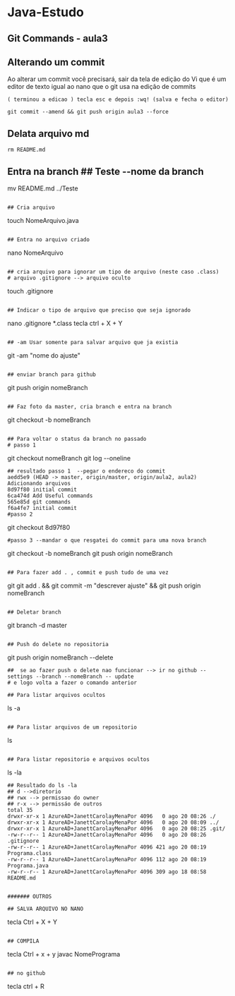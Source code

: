 # Java-Estudo

## Git Commands - aula3


## Alterando um commit

Ao alterar um commit você precisará, sair da tela de edição do Vi que é um editor de texto igual ao nano que o git usa na edição de commits

```
( terminou a edicao ) tecla esc e depois :wq! (salva e fecha o editor)
```  

```
git commit --amend && git push origin aula3 --force
```




## Delata arquivo md
```
rm README.md
```

## Entra na branch  ## Teste --nome da branch
mv README.md ../Teste
```

## Cria arquivo
```
touch NomeArquivo.java
```

## Entra no arquivo criado
```
nano NomeArquivo
```

## cria arquivo para ignorar um tipo de arquivo (neste caso .class)
# arquivo .gitignore --> arquivo oculto
```
touch .gitignore
```

## Indicar o tipo de arquivo que preciso que seja ignorado
```
nano .gitignore *.class
tecla ctrl + X + Y 
``` 

## -am Usar somente para salvar arquivo que ja existia
```
git -am "nome do ajuste"
``` 

## enviar branch para github
```
git push origin nomeBranch
```

## Faz foto da master, cria branch e entra na branch
```
git checkout -b nomeBranch
```

## Para voltar o status da branch no passado
# passo 1
```
git checkout nomeBranch 
git log --oneline
```
## resultado passo 1  --pegar o endereco do commit
aedd5e9 (HEAD -> master, origin/master, origin/aula2, aula2) Adicionando arquivos
8d97f80 initial commit
6ca474d Add Useful commands
565e85d git commands
f6a4fe7 initial commit
#passo 2
```
git checkout 8d97f80
```
#passo 3 --mandar o que resgatei do commit para uma nova branch
```
git checkout -b nomeBranch
git push origin nomeBranch
```

## Para fazer add . , commit e push tudo de uma vez
```
git git add . && git commit -m "descrever ajuste" && git push origin nomeBranch
```

## Deletar branch
```
git branch -d master
```

## Push do delete no repositoria
```
git push origin nomeBranch --delete
```
##  se ao fazer push o delete nao funcionar --> ir no github --settings --branch --nomeBranch -- update
# e logo volta a fazer o comando anterior

## Para listar arquivos ocultos
```
ls -a
```

## Para listar arquivos de um repositorio
```
ls
```

## Para listar repositorio e arquivos ocultos
```
ls -la
```
## Resultado do ls -la
## d -->diretorio  
## rwx --> permissao do owner
## r-x --> permissáo de outros
total 35
drwxr-xr-x 1 AzureAD+JanettCarolayMenaPor 4096   0 ago 20 08:26 ./
drwxr-xr-x 1 AzureAD+JanettCarolayMenaPor 4096   0 ago 20 08:09 ../
drwxr-xr-x 1 AzureAD+JanettCarolayMenaPor 4096   0 ago 20 08:25 .git/
-rw-r--r-- 1 AzureAD+JanettCarolayMenaPor 4096   0 ago 20 08:26 .gitignore
-rw-r--r-- 1 AzureAD+JanettCarolayMenaPor 4096 421 ago 20 08:19 Programa.class
-rw-r--r-- 1 AzureAD+JanettCarolayMenaPor 4096 112 ago 20 08:19 Programa.java
-rw-r--r-- 1 AzureAD+JanettCarolayMenaPor 4096 309 ago 18 08:58 README.md


####### OUTROS
 
## SALVA ARQUIVO NO NANO
```
tecla Ctrl + X + Y
```

## COMPILA 
```
tecla Ctrl + x + y 
javac NomePrograma
```

## no github
```
tecla ctrl + R
```
